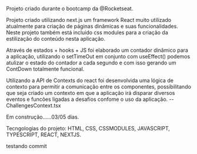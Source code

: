 Projeto criado durante o bootcamp da @Rocketseat.

Projeto criado utilizando next.js um framework React muito utilizado atualmente para criação de páginas
dinâmicas e suas funcionalidades. Neste projeto também está incluido css modules para a criação da estilização
do conteúdo nesta aplicação.

Através de estados + hooks + JS foi elaborado um contador dinâmico para a aplicação, utilizando o setTimeOut em
conjunto com useEffect() podemos atulizar o estado do contador a cada segundo e com isso gerando um ContDown 
totalmente funcional.

Utilizando a API de Contexts do react foi desenvolvida uma lógica de contexto para permitir a comunicação entre os componentes, possibilitando que seja criado um contexto em que a aplicação irá disparar diversos eventos e 
funcões ligadas a desafios confome o uso da aplicação. -- ChallengesContext.tsx 

Em construção......03/05 dias.

Tecngologias do projeto: HTML, CSS, CSSMODULES, JAVASCRIPT, TYPESCRIPT, REACT, NEXTJS.

testando commit